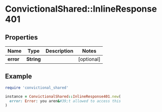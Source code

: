 # ConvictionalShared::InlineResponse401

## Properties

| Name | Type | Description | Notes |
| ---- | ---- | ----------- | ----- |
| **error** | **String** |  | [optional] |

## Example

```ruby
require 'convictional_shared'

instance = ConvictionalShared::InlineResponse401.new(
  error: Error: you aren&#39;t allowed to access this
)
```


